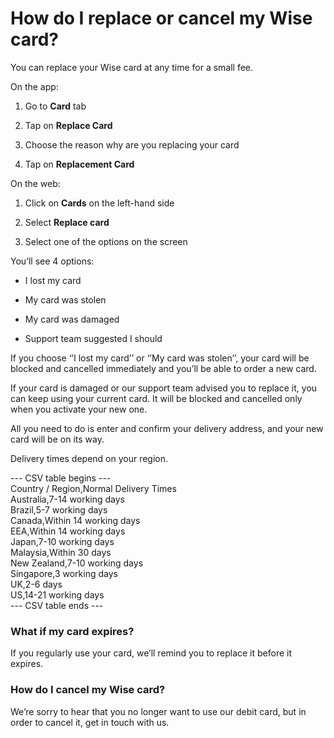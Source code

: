 # How do I replace or cancel my Wise card?

You can replace your Wise card at any time for a small fee.

On the app:

  1. Go to **Card** tab 

  2. Tap on **Replace Card**

  3. Choose the reason why are you replacing your card 

  4. Tap on **Replacement Card**




On the web:

  1. Click on **Cards** on the left-hand side

  2. Select **Replace card**

  3. Select one of the options on the screen




You’ll see 4 options:

  * I lost my card

  * My card was stolen

  * My card was damaged

  * Support team suggested I should




If you choose ‘’I lost my card’’ or ‘’My card was stolen’’, your card will be blocked and cancelled immediately and you’ll be able to order a new card.

If your card is damaged or our support team advised you to replace it, you can keep using your current card. It will be blocked and cancelled only when you activate your new one.

All you need to do is enter and confirm your delivery address, and your new card will be on its way. 

Delivery times depend on your region.


--- CSV table begins ---  
Country / Region,Normal Delivery Times  
Australia,7-14 working days  
Brazil,5-7 working days  
Canada,Within 14 working days  
EEA,Within 14 working days  
Japan,7-10 working days  
Malaysia,Within 30 days  
New Zealand,7-10 working days  
Singapore,3 working days  
UK,2-6 days  
US,14-21 working days  
--- CSV table ends ---  


### What if my card expires?

If you regularly use your card, we’ll remind you to replace it before it expires. 

### How do I cancel my Wise card?

We’re sorry to hear that you no longer want to use our debit card, but in order to cancel it, get in touch with us.